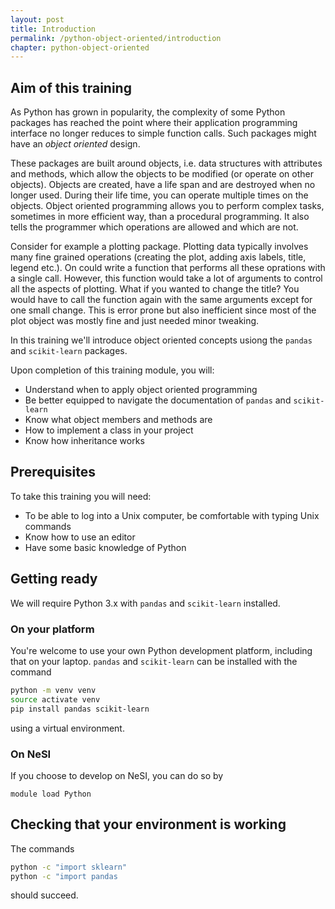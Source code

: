 ```yaml
---
layout: post
title: Introduction
permalink: /python-object-oriented/introduction
chapter: python-object-oriented
---
```


## Aim of this training

As Python has grown in popularity, the complexity of some Python packages has reached the point where their 
application programming interface no longer reduces to simple function calls. Such packages might have an 
_object oriented_ design. 

These packages are built around objects, i.e. data structures with attributes and methods, which allow the objects to be modified (or operate on other objects). Objects are created, have a life span and are destroyed when no longer used. During their life time, you can operate multiple times on the objects. Object oriented programming allows you to perform complex tasks, sometimes in more efficient way, than a procedural programming. It also tells the programmer which operations are allowed and which are not.

Consider for example a plotting package. Plotting data typically involves many fine grained operations (creating the plot, adding axis labels, title, legend etc.). On could write a function that performs all these oprations with a single call. However, this function would take a lot of arguments to control all the aspects of plotting. What if you wanted to change the title? You would have to call the function again with the same arguments except for one small change. This is error prone but also inefficient since most of the plot object was mostly fine and just needed minor tweaking.

In this training we'll introduce object oriented concepts usiong the `pandas` and `scikit-learn` packages. 

Upon completion of this training module, you will:

 * Understand when to apply object oriented programming
 * Be better equipped to navigate the documentation of  `pandas` and `scikit-learn`
 * Know what object members and methods are
 * How to implement a class in your project
 * Know how inheritance works

## Prerequisites

To take this training you will need:

 * To be able to log into a Unix computer, be comfortable with typing Unix commands
 * Know how to use an editor
 * Have some basic knowledge of Python

## Getting ready

We will require Python 3.x with `pandas` and `scikit-learn` installed.

### On your platform

You're welcome to use your own Python development platform, including that on your laptop. `pandas` and `scikit-learn` can be installed with the command
```bash
python -m venv venv
source activate venv
pip install pandas scikit-learn
```
using a virtual environment.

### On NeSI

If you choose to develop on NeSI, you can do so by 
```
module load Python
```

## Checking that your environment is working

The commands 
```bash
python -c "import sklearn"
python -c "import pandas
```
should succeed.



